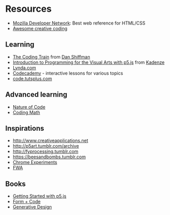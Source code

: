 # Resources

- [Mozilla Developer Network](https://developer.mozilla.org): Best web reference for HTML/CSS
- [Awesome creative coding](https://github.com/terkelg/awesome-creative-coding)



## Learning

- [The Coding Train](https://www.youtube.com/user/shiffman/playlists) from [Dan Shiffman](http://shiffman.net)
- [Introduction to Programming for the Visual Arts with p5.js](https://www.kadenze.com/courses/introduction-to-programming-for-the-visual-arts-with-p5-js-vi) from [Kadenze](https://www.kadenze.com)
- [Lynda.com](http://lynda.com)
- [Codecademy](https://www.codecademy.com) - interactive lessons for various topics
- [code.tutsplus.com](http://code.tutsplus.com/)

## Advanced learning
- [Nature of Code](http://natureofcode.com)
- [Coding Math](http://codingmath.com)



## Inspirations
- http://www.creativeapplications.net
- http://p5art.tumblr.com/archive
- http://fyprocessing.tumblr.com
- https://beesandbombs.tumblr.com
- [Chrome Experiments](https://www.chromeexperiments.com)
- [FWA](https://thefwa.com)


## Books
- [Getting Started with p5.js](https://www.amazon.com/Getting-Started-p5-js-Interactive-JavaScript/dp/1457186772/ref=sr_1_1?ie=UTF8&qid=1504201611&sr=8-1&keywords=p5js)
- [Form + Code](https://www.amazon.com/Form-Code-Design-Architecture-Briefs/dp/1568989377/ref=sr_1_1?s=books&ie=UTF8&qid=1504201696&sr=1-1&keywords=form+and+code)
- [Generative Design](https://www.amazon.com/Generative-Design-Visualize-Program-Processing/dp/1616890770/ref=sr_1_1?ie=UTF8&qid=1504201675&sr=8-1&keywords=generative+design)
